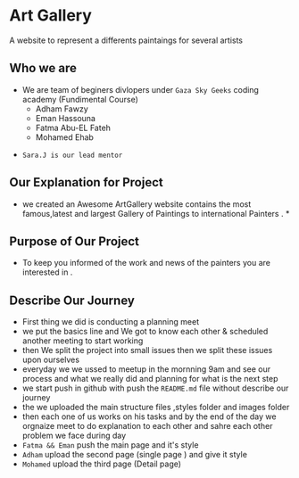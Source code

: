 # Art Gallery
A website to represent a differents paintaings for several artists


##   Who we are 
- We are team of beginers divlopers under  ``` Gaza Sky Geeks ```  coding academy (Fundimental Course)
   * Adham Fawzy 
   * Eman Hassouna
   * Fatma Abu-EL Fateh
   * Mohamed Ehab 
 * ``` Sara.J is our lead mentor ```

##   Our Explanation for  Project

* we created an Awesome ArtGallery website contains the most famous,latest and largest Gallery of 
   Paintings to international Painters . *

##  Purpose of Our Project 

 * To keep you informed of the work and news of the painters you are interested in .

 ## Describe Our Journey 
  
  - First thing we did is conducting a planning meet 
   - we put the basics  line and  We got to know each other & scheduled another meeting to start working 
   - then We split the project into small issues then we split these issues upon ourselves
   - everyday we we ussed to meetup in the mornning 9am 
   and see our process and what we really did and planning for what is the next step 
   - we start push in github with push the ``` README.md ``` file without describe our journey 
   - the we uploaded the main structure files ,styles folder and images folder 
   - then each one of us works on his tasks and by the end of the day we orgnaize meet to do explanation to each other and sahre each other problem we face during day 
   - ``` Fatma && Eman ``` push the main page and it's style 
   - ``` Adham ``` upload the second page (single page ) and give it style
   - ``` Mohamed ``` upload the third page (Detail page)
   